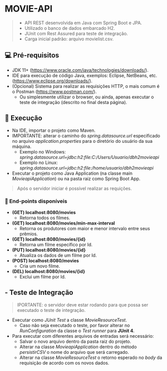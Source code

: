# MOVIE-API

> * API REST desenvolvida em Java com Spring Boot e JPA.
> * Utilizado o banco de dados embarcado H2.
> * JUnit com Rest Assured para teste de integração.
> * Carga inicial padrão: arquivo movielist.csv.

## 💻 Pré-requisitos
* JDK 11+ (https://www.oracle.com/java/technologies/downloads/).
* IDE para execução de código Java, exemplos: Eclipse, NetBeans, etc. (https://www.eclipse.org/downloads/).
* (Opcional) Sistema para realizar as requisições HTTP, o mais comum é o Postman (https://www.postman.com/).
  * Ou simplesmente utilizar o browser, ou ainda, apenas executar o teste de integração (descrito no final desta página).

## 🚀 Execução
* Na IDE, importar o projeto como Maven.
* IMPORTANTE: alterar o caminho do *spring.datasource.url* especificado no arquivo *application.properties* para o diretório do usuário da sua máquina.
   * Exemplo no Windows: *spring.datasource.url=jdbc:h2:file:C:/Users/Usuario/dbh2movieapi*
   * Exemplo no Linux: *spring.datasource.url=jdbc:h2:file:/home/usuario/dbh2movieapi*
* Executar o projeto como Java Application (na classe main *MovieapiApplication*) ou na pasta raiz como Spring Boot App.

> Após o servidor iniciar é possível realizar as requições.

### 📝 End-points disponíveis
* **(GET) localhost:8080/movies**
    * Retorna todos os filmes.
* **(GET) localhost:8080/movies/min-max-interval**
    * Retorna os produtores com maior e menor intervalo entre seus prêmios.
* **(GET) localhost:8080/movies/{id}**
    * Retorna um filme específico por Id.
* **(PUT) localhost:8080/movies/{id}**
    * Atualiza os dados de um filme por Id.
* **(POST) localhost:8080/movies**
    * Cria um novo filme.
* **(DEL) localhost:8080/movies/{id}**
    * Exclui um filme por Id.

## - Teste de Integração
> IPORTANTE: o servidor deve estar rodando para que possa ser executado o teste de integração.
* Executar como *JUnit Test* a classe *MovieResourceTest*.
   * Caso não seja executado o teste, por favor alterar no *RunConfiguration* da classe o *Test runner* para **JUnit 4**.
* Para executar com diferentes arquivos de entradas será necessário:
    * Salvar o novo arquivo dentro da pasta raiz do projeto.
    * Alterar na classe *MovieapiApplication* dentro do método *persistirCSV* o nome do arquivo que será carregado.
    * Alterar na classe *MovieResourceTest* o retorno esperado no *body* da requisição de acordo com os novos dados.
